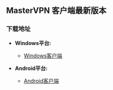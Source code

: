 ## MasterVPN 客户端最新版本
### 下载地址
- **Windows平台:**
  * [Windows客户端]()

- **Android平台:**
  * [Android客户端](https://github.com/newbreedlimited/mastervpn/blob/master/app-master-1.0.apk?raw=true)
